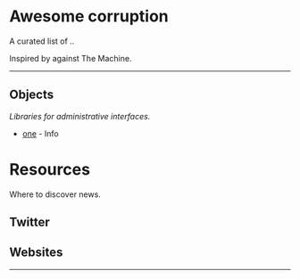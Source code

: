 # Awesome corruption

A curated list of ..

Inspired by against The Machine.

---

## Objects

*Libraries for administrative interfaces.*

* [one](https://github.com/awesome-corruption/main/blob/master/one/info.md) - Info

# Resources

Where to discover news.


## Twitter


## Websites


- - -
